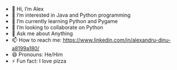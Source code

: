 - 👋 Hi, I’m Alex
- 👀 I’m interested in Java and Python programming
- 🌱 I’m currently learning Python and Pygame
- 👯 I’m looking to collaborate on Python
- 💬 Ask me about Anything
- 📫 How to reach me: https://www.linkedin.com/in/alexandru-dinu-a8199a180/
- 😄 Pronouns: He/Him
- ⚡ Fun fact: I love pizza
